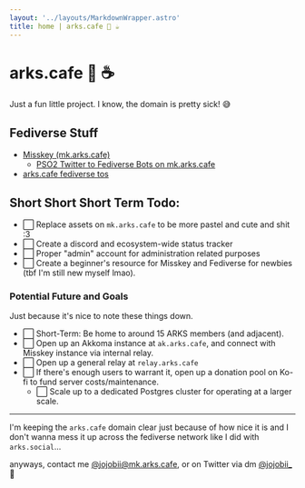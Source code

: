 ```yaml
---
layout: '../layouts/MarkdownWrapper.astro'
title: home | arks.cafe 💫 ☕️  
---
```


# arks.cafe 💫 ☕️ 

Just a fun little project. I know, the domain is pretty sick! 😅

## Fediverse Stuff 

- [Misskey (mk.arks.cafe)](https://mk.arks.cafe)
  - [PSO2 Twitter to Fediverse Bots on mk.arks.cafe](/fedi/mirror-bots)
- [arks.cafe fediverse tos](/fedi/tos)

## Short Short Short Term Todo:

- ⬜️ Replace assets on `mk.arks.cafe` to be more pastel and cute and shit :3
- ⬜️ Create a discord and ecosystem-wide status tracker
- ⬜️ Proper "admin" account for administration related purposes
- ⬜️ Create a beginner's resource for Misskey and Fediverse for newbies (tbf I'm still new myself lmao).

### Potential Future and Goals

Just because it's nice to note these things down.

- ⬜️ Short-Term: Be home to around 15 ARKS members (and adjacent).
- ⬜️ Open up an Akkoma instance at `ak.arks.cafe`, and connect with Misskey instance via internal relay.
- ⬜️ Open up a general relay at `relay.arks.cafe`
- ⬜️ If there's enough users to warrant it, open up a donation pool on Ko-fi to fund server costs/maintenance.
  - ⬜️ Scale up to a dedicated Postgres cluster for operating at a larger scale.


---

I'm keeping the `arks.cafe` domain clear just because of how nice it is and I don't wanna mess it up across the fediverse network like I did with `arks.social`...

anyways, contact me [@jojobii@mk.arks.cafe](https://mk.arks.cafe/@jojobii), or on Twitter via dm [@jojobii_](https://twitter.com/jojobii_) 👀